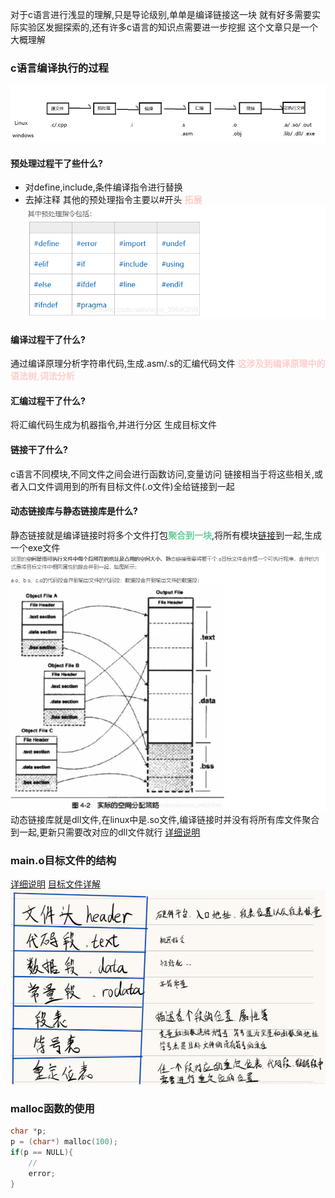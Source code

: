 对于c语言进行浅显的理解,只是导论级别,单单是编译链接这一块
就有好多需要实际实验区发掘探索的,还有许多c语言的知识点需要进一步挖掘
这个文章只是一个大概理解


### c语言编译执行的过程
![](img/Pasted%20image%2020230217171810.png)
#### 预处理过程干了些什么?
* 对define,include,条件编译指令进行替换
* 去掉注释
其他的预处理指令主要以#开头
<font color=#FFCCCC style=" font-weight:bold;">拓展</font>
![](img/Pasted%20image%2020230217172214.png)

#### 编译过程干了什么?
通过编译原理分析字符串代码,生成.asm/.s的汇编代码文件
<font color=#FFCCCC style=" font-weight:bold;">这涉及到编译原理中的语法树,词法分析</font>

#### 汇编过程干了什么?
将汇编代码生成为机器指令,并进行分区
生成目标文件
#### 链接干了什么?
c语言不同模块,不同文件之间会进行函数访问,变量访问
链接相当于将这些相关,或者入口文件调用到的所有目标文件(.o文件)全给链接到一起

#### 动态链接库与静态链接库是什么?
静态链接就是编译链接时将多个文件打包<font color=#66CC99 style=" font-weight:bold;">聚合到一块</font>,将所有模块[链接](####链接干了什么?)到一起,生成一个exe文件
![](img/Pasted%20image%2020230217182100.png)
动态链接库就是dll文件,在linux中是.so文件,编译链接时并没有将所有库文件聚合到一起,更新只需要改对应的dll文件就行
[详细说明](https://blog.csdn.net/weixin_44821644/article/details/119855059?utm_medium=distribute.pc_relevant.none-task-blog-2~default~baidujs_utm_term~default-0-119855059-blog-83578238.pc_relevant_3mothn_strategy_recovery&spm=1001.2101.3001.4242.1&utm_relevant_index=3)
### main.o目标文件的结构
[详细说明](https://blog.csdn.net/weixin_46935110/article/details/126967840?ops_request_misc=%257B%2522request%255Fid%2522%253A%2522167662632916782429786447%2522%252C%2522scm%2522%253A%252220140713.130102334..%2522%257D&request_id=167662632916782429786447&biz_id=0&utm_medium=distribute.pc_search_result.none-task-blog-2~all~sobaiduend~default-1-126967840-null-null.142^v73^pc_search_v2,201^v4^add_ask,239^v2^insert_chatgpt&utm_term=%E6%B1%87%E7%BC%96%E5%92%8C%E9%93%BE%E6%8E%A5&spm=1018.2226.3001.4187)
[目标文件详解](https://blog.csdn.net/weixin_37620587/article/details/122139918?ops_request_misc=%257B%2522request%255Fid%2522%253A%2522167662901916800217099129%2522%252C%2522scm%2522%253A%252220140713.130102334..%2522%257D&request_id=167662901916800217099129&biz_id=0&utm_medium=distribute.pc_search_result.none-task-blog-2~all~sobaiduend~default-2-122139918-null-null.142^v73^pc_search_v2,201^v4^add_ask,239^v2^insert_chatgpt&utm_term=%E7%9B%AE%E6%A0%87%E6%96%87%E4%BB%B6&spm=1018.2226.3001.4187)
![](img/Pasted%20image%2020230217185634.png)





### malloc函数的使用
```c
char *p;
p = (char*) malloc(100);
if(p == NULL){
    //
    error;
}